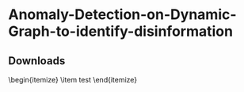 # Anomaly-Detection-on-Dynamic-Graph-to-identify-disinformation

## Downloads

\begin{itemize}
 \item test
\end{itemize}
